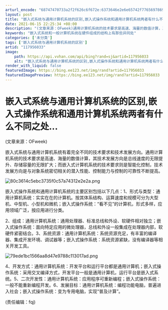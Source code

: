 ```yaml
---
arturl_encode: "68747470733a2f2f626c6f672e:6373646e2e6e65742f77656978696e5f33363433323433382f:61727469636c652f64657461696c732f313137393536303333"
layout: post
title: "嵌入式系统与通用计算机系统的区别,嵌入式操作系统和通用计算机系统两者有什么不同之处..."
date: 2021-06-15 22:25:34 +08:00
description: "(文章来源：OFweek)通用计算机系统的技术要求是高速、海量的数值计算，其技术发展"
keywords: "嵌入式系统和一般计算机系统在硬件组成的结构上有那些异同处"
categories: ['未分类']
tags: ['嵌入式系统与通用计算机系统的区别']
artid: "117956033"
image:
    path: https://api.vvhan.com/api/bing?rand=sj&artid=117956033
    alt: "嵌入式系统与通用计算机系统的区别,嵌入式操作系统和通用计算机系统两者有什么不同之处..."
render_with_liquid: false
featuredImage: https://bing.ee123.net/img/rand?artid=117956033
featuredImagePreview: https://bing.ee123.net/img/rand?artid=117956033
---
```


# 嵌入式系统与通用计算机系统的区别,嵌入式操作系统和通用计算机系统两者有什么不同之处...

(文章来源：OFweek)

嵌入式系统与通用计算机系统有着完全不同的技术要求和技术发展方向。通用计算机系统的技术要求是高速、海量的数值计算，其技术发展方向是总线速度的无限提升、存储容量的无限扩大；而嵌入式计算机系统的技术要求则是智能化控制，技术发展方向是与对象系统密切相关的潜入性能、控制能力与控制的可靠性不断提高。

![80c3614c5ebc3735f0c57a74312e2e2a.png](https://i-blog.csdnimg.cn/blog_migrate/7be3fc5c354ff7af488efc34920ed582.jpeg)

嵌入式操作系统和通用计算机系统的主要区别包括以下几点：1、形式与类型：通用计算机系统：实实在在的计算机。按其体系结构、运算速度和规模可分为大型机、中型机、小型机和微机；嵌入式操作系统：“看不见”的计算机，形式多样，应用领域广泛，按应用进行分类。

2、组成：通用计算机系统：通用处理器、标准总线和外设、软硬件相对独立；嵌入式操作系统：面向特定应用的微处理器，总线和外设一般集成在处理器内部，软硬件紧密结合。3、系统资源：通用计算机系统：系统资源充足，有丰富的编译器、集成开发环境、调试器等；嵌入式操作系统：系统资源紧缺，没有编译器等相关开发工具。

![79ede1bc1566aa8d47e9788c113017ad.png](https://i-blog.csdnimg.cn/blog_migrate/a0d33252ab5cc95a03a7cbd941aa9f3d.png)

4、开发方式：通用计算机系统：开发平台和运行平台都是通用计算机；嵌入式操作系统：采用交叉编译方式，开发平台一般是通用计算机，运行平台是嵌入式系统。5、二次开发性：通用计算机系统：应用程序可重新编程；嵌入式操作系统：一般不能重新编程开发。6、发展目标：通用计算机系统：编程功能电脑，普遍进入社会；嵌入式操作系统：变为专用电脑，实现“普及计算”。

(责任编辑：fqj)